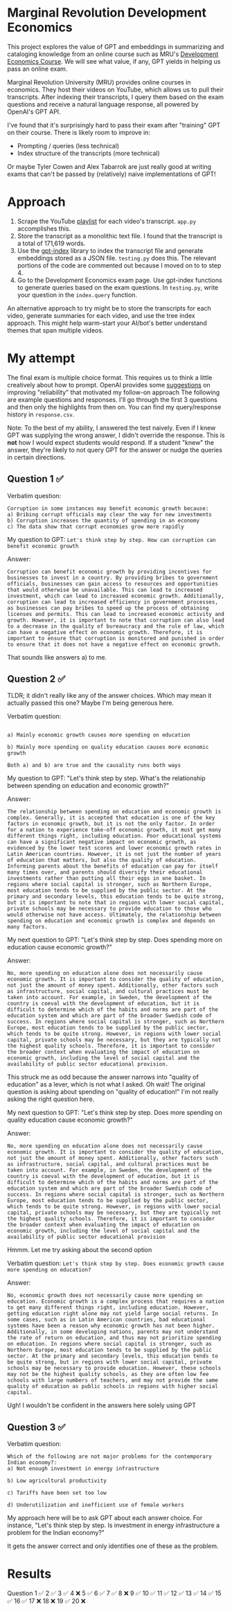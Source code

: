 # Marginal Revolution Development Economics

This project explores the value of GPT and embeddings in summarizing and cataloging knowledge from an online course such as MRU's [Development Economics Course](https://mru.org/development-economics). We will see what value, if any, GPT yields in helping us pass an online exam. 

Marginal Revolution University (MRU) provides online courses in economics. They host their videos on YouTube, which allows us to pull their transcripts. After indexing their transcripts, I query them based on the exam questions and receive a natural language response, all powered by OpenAI's GPT API. 

I've found that it's surprisingly hard to pass their exam after "training" GPT on their course. There is likely room to improve in:

* Prompting / queries (less technical)
* Index structure of the transcripts (more technical)

Or maybe Tyler Cowen and Alex Tabarrok are just really good at writing exams that can't be passed by (relatively) naive implementations of GPT!

# Approach
1. Scrape the YouTube [playlist](http://youtube.com/playlist?list=PL-uRhZ_p-BM4pQXFm4hCmMR7LhTXje61m) for each video's transcript. `app.py` accomplishes this.
2. Store the transcript as a monolithic text file. I found that the transcript is a total of 171,619 words.
3. Use the [gpt-index](https://github.com/jerryjliu/gpt_index) library to index the transcript file and generate embeddings stored as a JSON file. `testing.py` does this. The relevant portions of the code are commented out because I moved on to to step 4.
4. Go to the Development Economics exam page. Use gpt-index functions to generate queries based on the exam questions. In `testing.py`, write your question in the `index.query` function.

An alternative approach to try might be to store the transcripts for each video, generate summaries for each video, and use the tree index approach. This might help warm-start your AI/bot's better understand themes that span multiple videos. 

# My attempt
The final exam is multiple choice format. This requires us to think a little creatively about how to prompt. OpenAI provides some [suggestions](https://github.com/openai/openai-cookbook/blob/main/techniques_to_improve_reliability.md) on improving "reliability" that motivated my follow-on approach
The following are example questions and responses. I'll go through the first 3 questions and then only the highlights from then on. You can find my query/response history in `response.csv`.

Note: To the best of my ability, I answered the test naively. Even if I knew GPT was supplying the wrong answer, I didn't override the response. This is **not** how I would expect students would respond. If a student "knew" the answer, they're likely to not query GPT for the answer or nudge the queries in certain directions.

## Question 1 ✅
Verbatim question: 
```
Corruption in some instances may benefit economic growth because:
a) Bribing corrupt officials may clear the way for new investments
b) Corruption increases the quantity of spending in an economy
c) The data show that corrupt economies grow more rapidly
```
My question to GPT: `Let's think step by step. How can corruption can benefit economic growth`

Answer: 
```
Corruption can benefit economic growth by providing incentives for businesses to invest in a country. By providing bribes to government officials, businesses can gain access to resources and opportunities that would otherwise be unavailable. This can lead to increased investment, which can lead to increased economic growth. Additionally, corruption can lead to increased efficiency in government processes, as businesses can pay bribes to speed up the process of obtaining licenses and permits. This can lead to increased economic activity and growth. However, it is important to note that corruption can also lead to a decrease in the quality of bureaucracy and the rule of law, which can have a negative effect on economic growth. Therefore, it is important to ensure that corruption is monitored and punished in order to ensure that it does not have a negative effect on economic growth.
```
That sounds like answers a) to me.

## Question 2 ✅
TLDR; it didn't really like any of the answer choices. Which may mean it actually passed this one? Maybe I'm being generous here.

Verbatim question:
```Which is most likely true?:

a) Mainly economic growth causes more spending on education
 
b) Mainly more spending on quality education causes more economic growth
 
Both a) and b) are true and the causality runs both ways
```
My question to GPT: "Let's think step by step. What's the relationship between spending on education and economic growth?"

Answer:
```
The relationship between spending on education and economic growth is complex. Generally, it is accepted that education is one of the key factors in economic growth, but it is not the only factor. In order for a nation to experience take-off economic growth, it must get many different things right, including education. Poor educational systems can have a significant negative impact on economic growth, as evidenced by the lower test scores and lower economic growth rates in Latin American countries. However, it is not just the number of years of education that matters, but also the quality of education. Informing parents about the benefits of education can pay for itself many times over, and parents should diversify their educational investments rather than putting all their eggs in one basket. In regions where social capital is stronger, such as Northern Europe, most education tends to be supplied by the public sector. At the primary and secondary levels, this education tends to be quite strong, but it is important to note that in regions with lower social capital, private schools may be necessary to provide education to those who would otherwise not have access. Ultimately, the relationship between spending on education and economic growth is complex and depends on many factors.
```
My next question to GPT: "Let's think step by step. Does spending more on education cause economic growth?"

Answer:
```
No, more spending on education alone does not necessarily cause economic growth. It is important to consider the quality of education, not just the amount of money spent. Additionally, other factors such as infrastructure, social capital, and cultural practices must be taken into account. For example, in Sweden, the development of the country is coeval with the development of education, but it is difficult to determine which of the habits and norms are part of the education system and which are part of the broader Swedish code of success. In regions where social capital is stronger, such as Northern Europe, most education tends to be supplied by the public sector, which tends to be quite strong. However, in regions with lower social capital, private schools may be necessary, but they are typically not the highest quality schools. Therefore, it is important to consider the broader context when evaluating the impact of education on economic growth, including the level of social capital and the availability of public sector educational provision.
```

This struck me as odd because the answer narrows into "quality of education" as a lever, which is not what I asked. Oh wait! The original question is asking about spending on "quality of education!" I'm not really asking the right question here.

My next question to GPT: "Let's think step by step. Does more spending on quality education cause economic growth?"

Answer:
```
No, more spending on education alone does not necessarily cause economic growth. It is important to consider the quality of education, not just the amount of money spent. Additionally, other factors such as infrastructure, social capital, and cultural practices must be taken into account. For example, in Sweden, the development of the country is coeval with the development of education, but it is difficult to determine which of the habits and norms are part of the education system and which are part of the broader Swedish code of success. In regions where social capital is stronger, such as Northern Europe, most education tends to be supplied by the public sector, which tends to be quite strong. However, in regions with lower social capital, private schools may be necessary, but they are typically not the highest quality schools. Therefore, it is important to consider the broader context when evaluating the impact of education on economic growth, including the level of social capital and the availability of public sector educational provision
```

Hmmm. Let me try asking about the second option 

Verbatim question: `Let's think step by step. Does economic growth cause more spending on education?`

Answer:
```
No, economic growth does not necessarily cause more spending on education. Economic growth is a complex process that requires a nation to get many different things right, including education. However, getting education right alone may not yield large social returns. In some cases, such as in Latin American countries, bad educational systems have been a reason why economic growth has not been higher. Additionally, in some developing nations, parents may not understand the rate of return on education, and thus may not prioritize spending on education. In regions where social capital is stronger, such as Northern Europe, most education tends to be supplied by the public sector. At the primary and secondary levels, this education tends to be quite strong, but in regions with lower social capital, private schools may be necessary to provide education. However, these schools may not be the highest quality schools, as they are often low fee schools with large numbers of teachers, and may not provide the same quality of education as public schools in regions with higher social capital.
```
Ugh! I wouldn't be confident in the answers here solely using GPT

## Question 3 ✅
Verbatim question: 
```
Which of the following are not major problems for the contemporary Indian economy?:
a) Not enough investment in energy infrastructure
 
b) Low agricultural productivity
 
c) Tariffs have been set too low
 
d) Underutilization and inefficient use of female workers
```
My approach here will be to ask GPT about each answer choice. For instance, "Let's think step by step. Is investment in energy infrastructure a problem for the Indian economy?"

It gets the answer correct and only identifies one of these as the problem.

# Results
Question 1 ✅
2 ✅
3 ✅
4 ❌
5 ✅
6 ✅
7 ✅
8 ❌
9 ✅
10 ✅
11 ✅
12 ✅
13 ✅
14 ✅
15 ✅
16 ✅
17 ❌
18 ❌
19 ✅
20 ❌